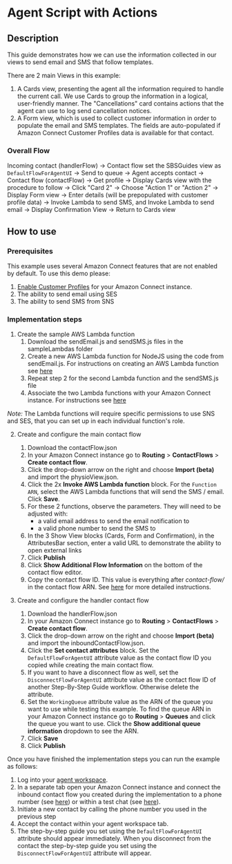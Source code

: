 # Agent Script with Actions

## Description
This guide demonstrates how we can use the information collected in our views to send email and SMS that follow templates.

There are 2 main Views in this example:
1. A Cards view, presenting the agent all the information required to handle the current call. We use Cards to group the information in a logical, user-friendly manner. The "Cancellations" card contains actions that the agent can use to log send cancellation notices.
2. A Form view, which is used to collect customer information in order to populate the email and SMS templates. The fields are auto-populated if Amazon Connect Customer Profiles data is available for that contact.

### Overall Flow
Incoming contact (handlerFlow) -> Contact flow set the SBSGuides view as `DefaultFlowForAgentUI` -> Send to queue -> Agent accepts contact -> Contact flow (contactFlow) -> Get profile -> Display Cards view with the procedure to follow -> Click "Card 2" -> Choose "Action 1" or "Action 2" -> Display Form view -> Enter details (will be prepopulated with customer profile data) -> Invoke Lambda to send SMS, and Invoke Lambda to send email -> Display Confirmation View -> Return to Cards view

## How to use

### Prerequisites
This example uses several Amazon Connect features that are not enabled by default. To use this demo please:
1. [Enable Customer Profiles](https://docs.aws.amazon.com/connect/latest/adminguide/enable-customer-profiles.html) for your Amazon Connect instance.
2. The ability to send email using SES
3. The ability to send SMS from SNS

### Implementation steps
1. Create the sample AWS Lambda function
    1. Download the sendEmail.js and sendSMS.js files in the sampleLambdas folder
    2. Create a new AWS Lambda function for NodeJS using the code from sendEmail.js. For instructions on creating an AWS Lambda function see [here](https://docs.aws.amazon.com/lambda/latest/dg/lambda-nodejs.html)
    3. Repeat step 2 for the second Lambda function and the sendSMS.js file
    4. Associate the two Lambda functions with your Amazon Connect instance. For instructions see [here](https://docs.aws.amazon.com/connect/latest/adminguide/connect-lambda-functions.html#add-lambda-function)

*Note:* The Lambda functions will require specific permissions to use SNS and SES, that you can set up in each individual function's role.

2. Create and configure the main contact flow
    1. Download the contactFlow.json
    2. In your Amazon Connect instance go to **Routing** > **ContactFlows** > **Create contact flow**.
    3. Click the drop-down arrow on the right and choose **Import (beta)** and import the physioView.json.
    4. Click the 2x **Invoke AWS Lambda function** block. For the `Function ARN`, select the AWS Lambda functions that will send the SMS / email. Click **Save**.
    5. For these 2 functions, observe the parameters. They will need to be adjusted with:
        - a valid email address to send the email notification to
        - a valid phone number to send the SMS to
    6. In the 3 Show View blocks (Cards, Form and Confirmation), in the AttributesBar section, enter a valid URL to demonstrate the ability to open external links
    7. Click **Publish**
    8. Click **Show Additional Flow Information** on the bottom of the contact flow editor.
    9. Copy the contact flow ID. This value is everything after *contact-flow/* in the contact flow ARN. See [here](https://docs.aws.amazon.com/connect/latest/adminguide/find-contact-flow-id.html) for more detailed instructions.

2. Create and configure the handler contact flow
    1. Download the handlerFlow.json
    2. In your Amazon Connect instance go to **Routing** > **ContactFlows** > **Create contact flow**.
    3. Click the drop-down arrow on the right and choose **Import (beta)** and import the inboundContactFlow.json.
    4. Click the **Set contact attributes** block. Set the `DefaultFlowForAgentUI` attribute value as the contact flow ID you copied while creating the main contact flow.
    5. If you want to have a disconnect flow as well, set the `DisconnectFlowForAgentUI` attribute value as the contact flow ID of another Step-By-Step Guide workflow. Otherwise delete the attribute.
    6. Set the `WorkingQueue` attribute value as the ARN of the queue you want to use while testing this example. To find the queue ARN in your Amazon Connect instance go to **Routing** > **Queues** and click the queue you want to use. Click the **Show additional queue information** dropdown to see the ARN.
    7. Click **Save**
    8. Click **Publish**

Once you have finished the implementation steps you can run the example as follows:

1. Log into your [agent workspace](https://docs.aws.amazon.com/connect/latest/adminguide/agent-user-guide.html).
2. In a separate tab open your Amazon Connect instance and connect the inbound contact flow you created during the implementation to a phone number (see [here](https://docs.aws.amazon.com/connect/latest/adminguide/tutorial1-assign-contact-flow-to-number.html)) or within a test chat (see [here](https://docs.aws.amazon.com/connect/latest/adminguide/chat-testing.html#test-chat)).
3. Initiate a new contact by calling the phone number you used in the previous step 
4. Accept the contact within your agent workspace tab.
5. The step-by-step guide you set using the `DefaultFlowForAgentUI` attribute should appear immediately. When you disconnect from the contact the step-by-step guide you set using the `DisconnectFlowForAgentUI` attribute will appear.